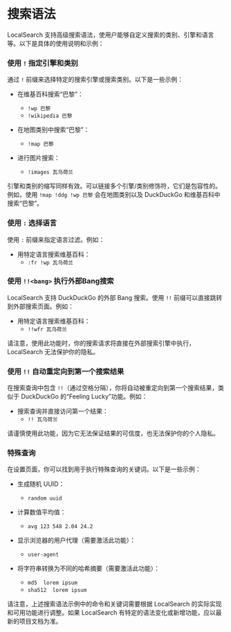 # 搜索语法

LocalSearch 支持高级搜索语法，使用户能够自定义搜索的类别、引擎和语言等。以下是具体的使用说明和示例：

### 使用 `!` 指定引擎和类别

通过 `!` 前缀来选择特定的搜索引擎或搜索类别。以下是一些示例：

- 在维基百科搜索“巴黎”：
  - `!wp 巴黎`
  - `!wikipedia 巴黎`

- 在地图类别中搜索“巴黎”：
  - `!map 巴黎`

- 进行图片搜索：
  - `!images 瓦乌荷兰`

引擎和类别的缩写同样有效。可以链接多个引擎/类别修饰符，它们是包容性的。例如，使用 `!map !ddg !wp 巴黎` 会在地图类别以及 DuckDuckGo 和维基百科中搜索“巴黎”。

### 使用 `:` 选择语言

使用 `:` 前缀来指定语言过滤。例如：

- 用特定语言搜索维基百科：
  - `:fr !wp 瓦乌荷兰`

### 使用 `!!<bang>` 执行外部Bang搜索

LocalSearch 支持 DuckDuckGo 的外部 Bang 搜索。使用 `!!` 前缀可以直接跳转到外部搜索页面。例如：

- 用特定语言搜索维基百科：
  - `!!wfr 瓦乌荷兰`

请注意，使用此功能时，你的搜索请求将直接在外部搜索引擎中执行，LocalSearch 无法保护你的隐私。

### 使用 `!!` 自动重定向到第一个搜索结果

在搜索查询中包含 `!!`（通过空格分隔），你将自动被重定向到第一个搜索结果，类似于 DuckDuckGo 的“Feeling Lucky”功能。例如：

- 搜索查询并直接访问第一个结果：
  - `!! 瓦乌荷兰`

请谨慎使用此功能，因为它无法保证结果的可信度，也无法保护你的个人隐私。

### 特殊查询

在设置页面，你可以找到用于执行特殊查询的关键词。以下是一些示例：

- 生成随机 UUID：
  - `random uuid`

- 计算数值平均值：
  - `avg 123 548 2.04 24.2`

- 显示浏览器的用户代理（需要激活此功能）：
  - `user-agent`

- 将字符串转换为不同的哈希摘要（需要激活此功能）：
  - `md5  lorem ipsum`
  - `sha512  lorem ipsum`

请注意，上述搜索语法示例中的命令和关键词需要根据 LocalSearch 的实际实现和可用功能进行调整。如果 LocalSearch 有特定的语法变化或新增功能，应以最新的项目文档为准。
